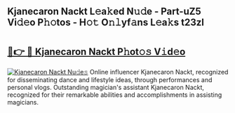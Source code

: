 ## Kjanecaron Nackt L𝚎a𝚔ed N𝚞𝚍e - Part-uZ5 Vi𝚍𝚎o P𝚑𝚘tos - H𝚘𝚝 O𝚗𝚕yf𝚊ns L𝚎a𝚔s t23zl

# <h2><a href="http://kf8nm0.oniu.top/?m=Kjanecaron+Nackt">🔗👉 🔴 Kjanecaron Nackt P𝚑ot𝚘𝚜 V𝚒d𝚎o</a></h2>

[![Kjanecaron Nackt Nu𝚍e𝚜](https://i.imgur.com/0qMVB7G.gif)](http://kf8nm0.oniu.top/?m=Kjanecaron+Nackt)
Online influencer Kjanecaron Nackt, recognized for disseminating dance and lifestyle ideas, through performances and personal vlogs. Outstanding magician's assistant Kjanecaron Nackt, recognized for their remarkable abilities and accomplishments in assisting magicians.  
